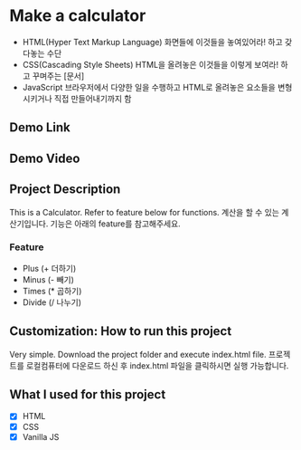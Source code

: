 # Make a calculator
- HTML(Hyper Text Markup Language)
화면들에 이것들을 놓여있어라! 하고 갖다놓는 수단
- CSS(Cascading Style Sheets)
HTML을 올려놓은 이것들을 이렇게 보여라! 하고 꾸며주는 [문서]
- JavaScript
브라우저에서 다양한 일을 수행하고 HTML로 올려놓은 요소들을 변형시키거나 직접 만들어내기까지 함

## Demo Link

## Demo Video

## Project Description 
This is a Calculator. Refer to feature below for functions.
계산을 할 수 있는 계산기입니다. 기능은 아래의 feature를 참고해주세요.
### Feature 
- Plus (+ 더하기)
- Minus (- 빼기)
- Times (* 곱하기)
- Divide (/ 나누기)

## Customization: How to run this project
Very simple. Download the project folder and execute index.html file.
프로젝트를 로컬컴퓨터에 다운로드 하신 후 index.html 파일을 클릭하시면 실행 가능합니다.

## What I used for this project 
 - [X] HTML
 - [X] CSS
 - [X] Vanilla JS
